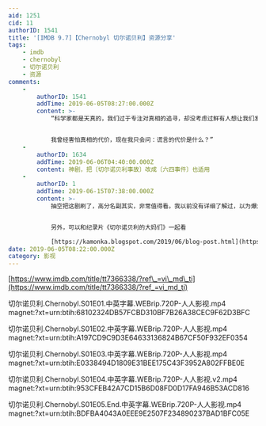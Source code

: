 ```yaml
---
aid: 1251
cid: 11
authorID: 1541
title: '[IMDB 9.7]【Chernobyl 切尔诺贝利】资源分享'
tags:
    - imdb
    - chernobyl
    - 切尔诺贝利
    - 资源
comments:
    -
        authorID: 1541
        addTime: 2019-06-05T08:27:00.000Z
        content: >-
            “科学家都是天真的，我们过于专注对真相的追寻，却没考虑过鲜有人想让我们发现真相，但真相就在那里，不管我们是否发现，不管我们选择看还是不看，真相不会在乎我们的需求或想法，也不会在乎我们的政府，意识形态或宗教，它会永远在那里等着被发现，这是切尔诺贝利事故留下的礼物。


            我曾经害怕真相的代价，现在我只会问：谎言的代价是什么？”
    -
        authorID: 1634
        addTime: 2019-06-06T04:40:00.000Z
        content: 神剧，把〔切尔诺贝利事故〕改成〔六四事件〕也适用
    -
        authorID: 1
        addTime: 2019-06-15T07:38:00.000Z
        content: >-
            抽空把这剧刷了，高分名副其实，非常值得看。我以前没有详细了解过，以为爆炸是一个突发性的，像地震那样，看了剧才知道，爆炸发生后，大家都以为是普通的火灾。


            另外，可以和纪录片《切尔诺贝利的大妈们》一起看  

            [https://kamonka.blogspot.com/2019/06/blog-post.html](https://kamonka.blogspot.com/2019/06/blog-post.html)
date: 2019-06-05T08:22:00.000Z
category: 影视
---
```


[https://www.imdb.com/title/tt7366338/?ref\_=vi\_md\_ti](https://www.imdb.com/title/tt7366338/?ref_=vi_md_ti)

切尔诺贝利.Chernobyl.S01E01.中英字幕.WEBrip.720P-人人影视.mp4  
magnet:?xt=urn:btih:68102324DB57FCBD310BF7B26A38CEC9F62D3BFC

切尔诺贝利.Chernobyl.S01E02.中英字幕.WEBrip.720P-人人影视.mp4  
magnet:?xt=urn:btih:A197CD9C9D3E64633136824B67CF50F932EF0354

切尔诺贝利.Chernobyl.S01E03.中英字幕.WEBrip.720P-人人影视.mp4  
magnet:?xt=urn:btih:E0338494D1809E31BEE175C43F3952A802FFBE0E

切尔诺贝利.Chernobyl.S01E04.中英字幕.WEBrip.720P-人人影视.v2.mp4  
magnet:?xt=urn:btih:953CFEB42A7CD15B6D08FD0D17FA946B53ACD816

切尔诺贝利.Chernobyl.S01E05.End.中英字幕.WEBrip.720P-人人影视.mp4  
magnet:?xt=urn:btih:BDFBA4043A0EEE9E2507F234890237BAD1BFC05E
